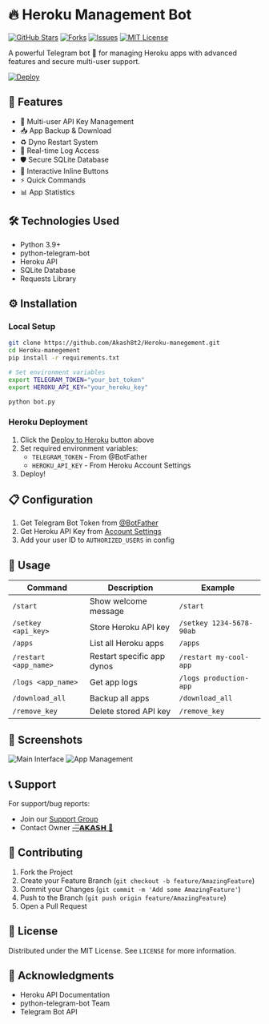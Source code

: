 # 🔥 Heroku Management Bot

[![GitHub Stars](https://img.shields.io/github/stars/Akash8t2/Heroku-manegement?style=for-the-badge)](https://github.com/Akash8t2/Heroku-manegement/stargazers)
[![Forks](https://img.shields.io/github/forks/Akash8t2/Heroku-manegement?style=for-the-badge)](https://github.com/Akash8t2/Heroku-manegement/network/members)
[![Issues](https://img.shields.io/github/issues/Akash8t2/Heroku-manegement?style=for-the-badge)](https://github.com/Akash8t2/Heroku-manegement/issues)
[![MIT License](https://img.shields.io/github/license/Akash8t2/Heroku-manegement?style=for-the-badge)](https://github.com/Akash8t2/Heroku-manegement/blob/main/LICENSE)

A powerful Telegram bot 🤖 for managing Heroku apps with advanced features and secure multi-user support.

[![Deploy](https://www.herokucdn.com/deploy/button.svg)](https://heroku.com/deploy?template=https://github.com/mjxmeenaji/Heroku-manegement)

## 🌟 Features

- 🔑 Multi-user API Key Management
- 📥 App Backup & Download
- ♻️ Dyno Restart System
- 📜 Real-time Log Access
- 🛡️ Secure SQLite Database
- 📱 Interactive Inline Buttons
- ⚡ Quick Commands
- 📊 App Statistics

## 🛠️ Technologies Used

- Python 3.9+
- python-telegram-bot
- Heroku API
- SQLite Database
- Requests Library

## ⚙️ Installation

### Local Setup
```bash
git clone https://github.com/Akash8t2/Heroku-manegement.git
cd Heroku-manegement
pip install -r requirements.txt

# Set environment variables
export TELEGRAM_TOKEN="your_bot_token"
export HEROKU_API_KEY="your_heroku_key"

python bot.py
```

### Heroku Deployment
1. Click the [Deploy to Heroku](#) button above
2. Set required environment variables:
   - `TELEGRAM_TOKEN` - From @BotFather
   - `HEROKU_API_KEY` - From Heroku Account Settings
3. Deploy!

## 📋 Configuration

1. Get Telegram Bot Token from [@BotFather](https://t.me/BotFather)
2. Get Heroku API Key from [Account Settings](https://dashboard.heroku.com/account)
3. Add your user ID to `AUTHORIZED_USERS` in config

## 🚀 Usage

| Command               | Description                          | Example                     |
|-----------------------|--------------------------------------|-----------------------------|
| `/start`              | Show welcome message                 | `/start`                    |
| `/setkey <api_key>`   | Store Heroku API key                 | `/setkey 1234-5678-90ab`    |
| `/apps`               | List all Heroku apps                 | `/apps`                     |
| `/restart <app_name>` | Restart specific app dynos           | `/restart my-cool-app`      |
| `/logs <app_name>`    | Get app logs                         | `/logs production-app`      |
| `/download_all`       | Backup all apps                      | `/download_all`             |
| `/remove_key`         | Delete stored API key                | `/remove_key`               |

## 📸 Screenshots

![Main Interface](https://i.imgur.com/5XbJ7dD.png)
![App Management](https://i.imgur.com/9W7RZlB.png)

## 📞 Support

For support/bug reports:
- Join our [Support Group](https://t.me/SFW_BotCore)
- Contact Owner [—͟͟͞͞𝗔𝗞𝗔𝗦𝗛 🥀](https://t.me/botcasx)

## 🤝 Contributing

1. Fork the Project
2. Create your Feature Branch (`git checkout -b feature/AmazingFeature`)
3. Commit your Changes (`git commit -m 'Add some AmazingFeature'`)
4. Push to the Branch (`git push origin feature/AmazingFeature`)
5. Open a Pull Request

## 📜 License

Distributed under the MIT License. See `LICENSE` for more information.

## 💎 Acknowledgments

- Heroku API Documentation
- python-telegram-bot Team
- Telegram Bot API
